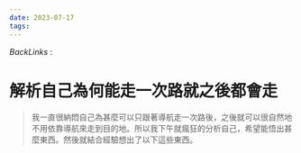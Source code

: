 ```yaml
---
date: 2023-07-17
tags: 
--- 
```

*BackLinks* : 

# 解析自己為何能走一次路就之後都會走
> 我一直很納悶自己為甚麼可以只跟著導航走一次路後，之後就可以很自然地不用依靠導航來走到目的地。所以我下午就瘋狂的分析自己，希望能悟出甚麼東西。然後就結合經驗想出了以下這些東西。


